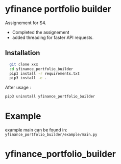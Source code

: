 
# yfinance portfolio builder

Assignement for S4.

- Completed the assignement
- added threading for faster API requests.



## Installation



```bash
  git clone xxx
  cd yfinance_portfolio_builder
  pip3 install -r requirements.txt
  pip3 install -e .
```

After usage : 
```bash 
pip3 uninstall yfinance_portfolio_builder
```
    
# Example

example main can be found in: ```yfinance_portfolio_builder/example/main.py```
# yfinance_portfolio_builder

